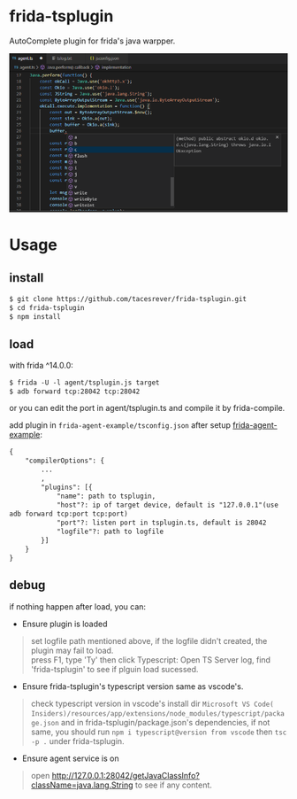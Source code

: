 
# frida-tsplugin  
AutoComplete plugin for frida's java warpper.  

![](./example.png)

# Usage  
## install  
```
$ git clone https://github.com/tacesrever/frida-tsplugin.git
$ cd frida-tsplugin
$ npm install
```
## load  
with frida ^14.0.0:
```
$ frida -U -l agent/tsplugin.js target  
$ adb forward tcp:28042 tcp:28042  
```
or you can edit the port in agent/tsplugin.ts and compile it by frida-compile.  

add plugin in `frida-agent-example/tsconfig.json` after setup [frida-agent-example](https://github.com/oleavr/frida-agent-example):  

```
{
    "compilerOptions": {
        ...
        ,
        "plugins": [{
            "name": path to tsplugin,
            "host"?: ip of target device, default is "127.0.0.1"(use adb forward tcp:port tcp:port)
            "port"?: listen port in tsplugin.ts, default is 28042
            "logfile"?: path to logfile
        }]
    }
}
```
## debug  

if nothing happen after load, you can:  
- Ensure plugin is loaded  
> set logfile path mentioned above, if the logfile didn't created, the plugin may fail to load.  
> press F1, type 'Ty' then click Typescript: Open TS Server log, find 'frida-tsplugin' to see if plguin load sucessed.  
> 
- Ensure frida-tsplugin's typescript version same as vscode's.  
> check typescript version in vscode's install dir `Microsoft VS Code( Insiders)/resources/app/extensions/node_modules/typescript/package.json` and in frida-tsplugin/package.json's dependencies, if not same, you should run `npm i typescript@version from vscode` then `tsc -p .` under frida-tsplugin.  
- Ensure agent service is on  
> open http://127.0.0.1:28042/getJavaClassInfo?className=java.lang.String to see if any content.  